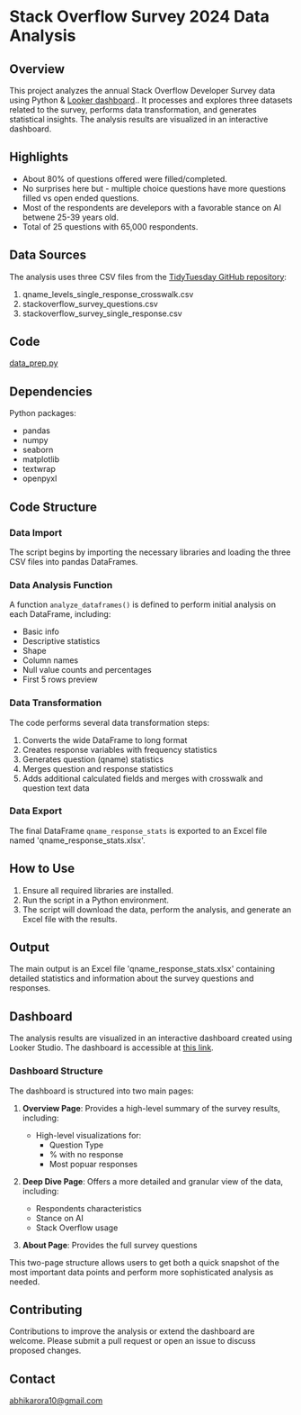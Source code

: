 # Stack Overflow Survey 2024 Data Analysis

## Overview

This project analyzes the annual Stack Overflow Developer Survey data using Python & [Looker dashboard](https://lookerstudio.google.com/reporting/bbb1a8ca-f692-4dd6-b252-bfcbd31c6074/page/snxBE/edit?s=pCo2geDtt70).. It processes and explores three datasets related to the survey, performs data transformation, and generates statistical insights. The analysis results are visualized in an interactive dashboard.

## Highlights 
- About 80% of questions offered were filled/completed.
- No surprises here but - multiple choice questions have more questions filled vs open ended questions.
- Most of the respondents are develepors with a favorable stance on AI betwene 25-39 years old.
- Total of 25 questions with 65,000 respondents.

## Data Sources

The analysis uses three CSV files from the [TidyTuesday GitHub repository](https://github.com/rfordatascience/tidytuesday/blob/master/data/2024/2024-09-03/readme.md):
1. qname_levels_single_response_crosswalk.csv
2. stackoverflow_survey_questions.csv
3. stackoverflow_survey_single_response.csv

## Code 
[data_prep.py](https://github.com/abhikarora100492/StackOverflowSurvey/blob/main/data_prep.py)
## Dependencies
Python packages:
- pandas
- numpy
- seaborn
- matplotlib
- textwrap
- openpyxl

## Code Structure

### Data Import
The script begins by importing the necessary libraries and loading the three CSV files into pandas DataFrames.

### Data Analysis Function
A function `analyze_dataframes()` is defined to perform initial analysis on each DataFrame, including:
- Basic info
- Descriptive statistics
- Shape
- Column names
- Null value counts and percentages
- First 5 rows preview

### Data Transformation
The code performs several data transformation steps:
1. Converts the wide DataFrame to long format
2. Creates response variables with frequency statistics
3. Generates question (qname) statistics
4. Merges question and response statistics
5. Adds additional calculated fields and merges with crosswalk and question text data

### Data Export
The final DataFrame `qname_response_stats` is exported to an Excel file named 'qname_response_stats.xlsx'.

## How to Use

1. Ensure all required libraries are installed.
2. Run the script in a Python environment.
3. The script will download the data, perform the analysis, and generate an Excel file with the results.

## Output

The main output is an Excel file 'qname_response_stats.xlsx' containing detailed statistics and information about the survey questions and responses.

## Dashboard

The analysis results are visualized in an interactive dashboard created using Looker Studio. The dashboard is accessible at [this link](https://lookerstudio.google.com/reporting/bbb1a8ca-f692-4dd6-b252-bfcbd31c6074/page/snxBE/edit?s=pCo2geDtt70).

### Dashboard Structure

The dashboard is structured into two main pages:

1. **Overview Page**: Provides a high-level summary of the survey results, including:
   - High-level visualizations for:
     - Question Type
     - % with no response
     - Most popuar responses 

2. **Deep Dive Page**: Offers a more detailed and granular view of the data, including:
   - Respondents characteristics 
   - Stance on AI
   - Stack Overflow usage
3. **About Page**: Provides the full survey questions

This two-page structure allows users to get both a quick snapshot of the most important data points and perform more sophisticated analysis as needed.

## Contributing

Contributions to improve the analysis or extend the dashboard are welcome. Please submit a pull request or open an issue to discuss proposed changes.

## Contact

abhikarora10@gmail.com

